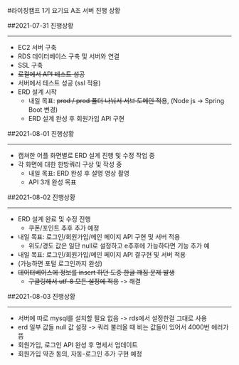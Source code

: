 #라이징캠프 1기 요기요 A조 서버 진행 상황

##2021-07-31 진행상황

---
- EC2 서버 구축
- RDS 데이터베이스 구축 및 서버와 연결
- SSL 구축
- ~~로컬에서 API 테스트 성공~~
- 서버에서 테스트 성공 (ssl 적용)
- ERD 설계 시작
  - 내일 목표: ~~prod / prod 폴더 나눠서 서브 도메인 적용~~, (Node js -> Spring Boot 변경)
  - ERD 설계 완성 후 회원가입 API 구현

##2021-08-01 진행상황

---
- 캡쳐한 어플 화면별로 ERD 설계 진행 및 수정 작업 중
- 각 화면에 대한 한방쿼리 구상 및 작성 중
  - 내일 목표: ERD 완성 후 설명 영상 촬영
  - API 3개 완성 목표

##2021-08-02 진행상황

---
- ERD 설계 완료 및 수정 진행
  - 쿠폰/포인트 추후 추가 예정
- 내일 목표: 로그인/회원가입/메인 페이지 API 구현 및 서버 적용
  - 위도/경도 값은 일단 null로 설정하고 e추후에 가능하다면 기능 추가 예
- 내일 목표: 로그인/회원가입/메인 페이지 API 결구현 및 서버 적용
- (가능하면 포털 로그인까지 완성)
- ~~데이터베이스에 정보를 insert 하던 도중 한글 꺠짐 문제 발생~~
  - ~~구글링해서 utf-8 모든 설정에 적용~~ -> 해결
  
##2021-08-03 진행상황

---
- 서버에 따로 mysql를 설치할 필요 없음 -> rds에서 설정한걸 그대로 사용
- erd 일부 값들 null 값 설정 -> 쿼리 불러올 때 비는 값들이 있어서 4000번 에러가 뜸
- 회원가입, 로그인 API 완성 후 명세서 업데이트
- 회원가입 약관 동의, 자동-로그인 추가 구현 예정